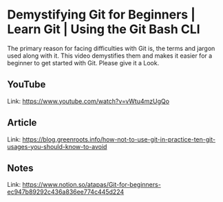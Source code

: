 # Demystifying Git for Beginners | Learn Git | Using the Git Bash CLI

The primary reason for facing difficulties with Git is, the terms and jargon used along with it. This video demystifies them and makes it easier for a beginner to get started with Git. Please give it a Look. 

## YouTube

Link: https://www.youtube.com/watch?v=vWtu4mzUgQo

## Article

Link: https://blog.greenroots.info/how-not-to-use-git-in-practice-ten-git-usages-you-should-know-to-avoid

## Notes

Link: https://www.notion.so/atapas/Git-for-beginners-ec947b89292c436a836ee774c445d224

